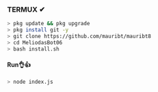 

### TERMUX ✔
```bash
> pkg update && pkg upgrade
> pkg install git -y
> git clone https://github.com/mauribt/mauribt8
> cd MeliodasBot06
> bash install.sh 
```
#### Run👌👍
```bash
> node index.js
```

